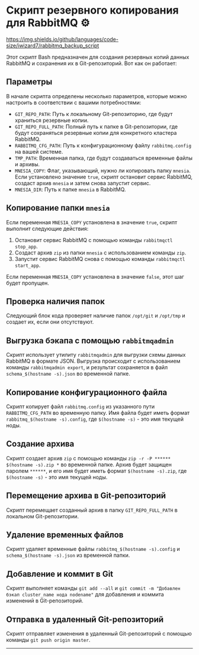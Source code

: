 # Скрипт резервного копирования для RabbitMQ ⚙️
https://img.shields.io/github/languages/code-size/iwizard7/rabbitmq_backup_script


Этот скрипт Bash предназначен для создания резервных копий данных RabbitMQ и сохранения их в Git-репозиторий. Вот как он работает:

## Параметры

В начале скрипта определены несколько параметров, которые можно настроить в соответствии с вашими потребностями:

- `GIT_REPO_PATH`: Путь к локальному Git-репозиторию, где будут храниться резервные копии.
- `GIT_REPO_FULL_PATH`: Полный путь к папке в Git-репозитории, где будут сохраняться резервные копии для конкретного кластера RabbitMQ.
- `RABBITMQ_CFG_PATH`: Путь к конфигурационному файлу `rabbitmq.config` на вашей системе.
- `TMP_PATH`: Временная папка, где будут создаваться временные файлы и архивы.
- `MNESIA_COPY`: Флаг, указывающий, нужно ли копировать папку `mnesia`. Если установлено значение `true`, скрипт остановит сервис RabbitMQ, создаст архив `mnesia` и затем снова запустит сервис.
- `MNESIA_DIR`: Путь к папке `mnesia` в RabbitMQ.

## Копирование папки `mnesia`

Если переменная `MNESIA_COPY` установлена в значение `true`, скрипт выполнит следующие действия:

1. Остановит сервис RabbitMQ с помощью команды `rabbitmqctl stop_app`.
2. Создаст архив `zip` из папки `mnesia` с использованием команды `zip`.
3. Запустит сервис RabbitMQ снова с помощью команды `rabbitmqctl start_app`.

Если переменная `MNESIA_COPY` установлена в значение `false`, этот шаг будет пропущен.

## Проверка наличия папок

Следующий блок кода проверяет наличие папок `/opt/git` и `/opt/tmp` и создает их, если они отсутствуют.

## Выгрузка бэкапа с помощью `rabbitmqadmin`

Скрипт использует утилиту `rabbitmqadmin` для выгрузки схемы данных RabbitMQ в формате JSON. Выгрузка происходит с использованием команды `rabbitmqadmin export`, и результат сохраняется в файл `schema_$(hostname -s).json` во временной папке.

## Копирование конфигурационного файла

Скрипт копирует файл `rabbitmq.config` из указанного пути `RABBITMQ_CFG_PATH` во временную папку. Имя файла будет иметь формат `rabbitmq_$(hostname -s).config`, где `$(hostname -s)` - это имя текущей ноды.

## Создание архива

Скрипт создает архив `zip` с помощью команды `zip -r -P ****** $(hostname -s).zip *` во временной папке. Архив будет защищен паролем `******`, и его имя будет иметь формат `$(hostname -s).zip`, где `$(hostname -s)` - это имя текущей ноды.

## Перемещение архива в Git-репозиторий

Скрипт перемещает созданный архив в папку `GIT_REPO_FULL_PATH` в локальном Git-репозитории.

## Удаление временных файлов

Скрипт удаляет временные файлы `rabbitmq_$(hostname -s).config` и `schema_$(hostname -s).json` из временной папки.

## Добавление и коммит в Git

Скрипт выполняет команды `git add --all` и `git commit -m "Добавлен бэкап cluster_name нода nodename"` для добавления и коммита изменений в Git-репозиторий.

## Отправка в удаленный Git-репозиторий

Скрипт отправляет изменения в удаленный Git-репозиторий с помощью команды `git push origin master`.

---
